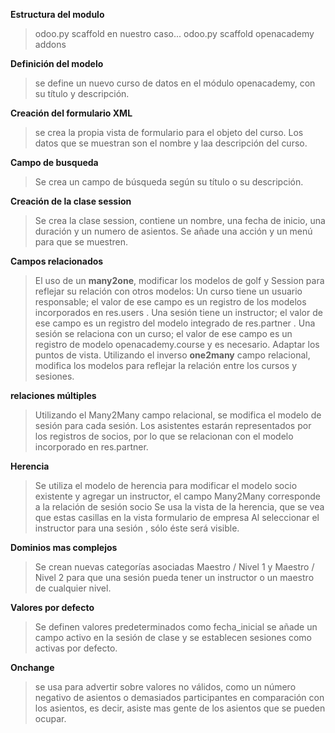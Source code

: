 **Estructura del modulo**

> odoo.py scaffold <module name> <where to put it>
> en nuestro caso...
>  odoo.py scaffold openacademy addons

**Definición del modelo**

> se define un nuevo curso de datos en el módulo openacademy, con su título y descripción.

**Creación del formulario XML**

> se crea la propia vista de formulario para el objeto del curso. Los datos que se muestran son el nombre y laa descripción del curso.

**Campo de busqueda**

> Se crea un campo de búsqueda según su título o su descripción.

**Creación de la clase session**

> Se crea la clase session, contiene un nombre, una fecha de inicio, una duración y un numero de asientos. Se añade una acción y un menú para que se muestren.

**Campos relacionados**

> El uso de un **many2one**, modificar los modelos de golf y Session para reflejar su relación con otros modelos:
>Un curso tiene un usuario responsable; el valor de ese campo es un registro de los modelos incorporados en res.users .
>Una sesión tiene un instructor; el valor de ese campo es un registro del modelo integrado de res.partner .
>Una sesión se relaciona con un curso; el valor de ese campo es un registro de modelo openacademy.course y es necesario.
>Adaptar los puntos de vista.
>Utilizando el inverso **one2many** campo relacional, modifica los modelos para reflejar la relación entre los cursos y sesiones.

**relaciones múltiples**
>Utilizando el Many2Many campo relacional, se modifica el modelo de sesión para cada sesión.
>Los asistentes estarán representados por los registros de socios, por lo que se relacionan con el modelo incorporado en res.partner.


**Herencia**
>Se utiliza el modelo de herencia para modificar el modelo socio existente y agregar un instructor, el campo Many2Many corresponde a la relación de sesión socio
>Se usa la vista de la herencia, que se vea que estas casillas en la vista formulario de empresa
>Al seleccionar el instructor para una sesión , sólo éste será visible.

**Dominios mas complejos**
> Se crean nuevas categorías asociadas Maestro / Nivel 1 y Maestro / Nivel 2 para que una sesión pueda tener un instructor o un maestro de cualquier nivel.

**Valores por defecto**
> Se definen valores predeterminados como fecha_inicial
> se añade un campo activo en la sesión de clase y se establecen sesiones como activas por defecto.

**Onchange**
> se usa para advertir sobre valores no válidos, como un número negativo de asientos o demasiados participantes en comparación con los asientos, es decir, asiste mas gente de los asientos que se pueden ocupar.


